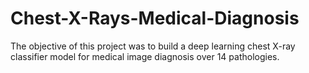 # Chest-X-Rays-Medical-Diagnosis
The objective of this project was to build a deep learning chest X-ray classifier model for medical image diagnosis over 14 pathologies.
